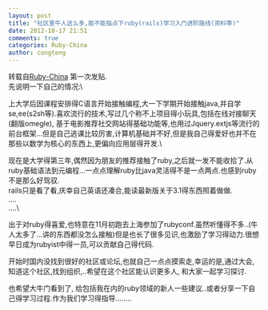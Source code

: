 ```yaml
---
layout: post
title: "社区里牛人这么多,能不能指点下ruby(rails)学习入门进阶路线(资料等)"
date: 2012-10-17 21:51
comments: true
categories: Ruby-China
author: congteng
---
```

转载自[Ruby-China](http://ruby-china.org/topics/269)
第一次发贴.\
 先说明一下自己的情况:\

上大学后因课程安排得C语言开始接触编程,大一下学期开始接触java,并自学se,ee(s2sh等).喜欢流行的技术,写过几个称不上项目得小玩具,包括在线对接聊天(翻版omegle),
基于电影推荐社交网站得基础功能等,也用过Jquery.extjs等流行的前台框架...但是自己逃课比较厉害,计算机基础并不好,但是我自己得爱好也并不在那些以数学为核心的东西上,更偏向应用层得开发.\

现在是大学得第三年,偶然因为朋友的推荐接触了ruby,之后就一发不能收拾了.从ruby基础语法到元编程...一点点理解ruby比java灵活得不是一点两点.也感到ruby不是那么好驾驭.\
 rails只是看了看,庆幸自己英语还凑合,能读最新版关于3.1得东西照着做做.\
 ....\
 ....\

出于对ruby得喜爱,也特意在11月初跑去上海参加了rubyconf.虽然听懂得不多..(牛人太多了...讲的东西都没怎么接触)但是也长了很多见识,也激励了学习得动力.很想早日成为rubyist中得一员,可以贡献自己得代码.

开始时国内没找到很好的社区或论坛,也就自己一点点摸索走,幸运的是,通过大会,知道这个社区,找到组织,..希望在这个社区能认识更多人,
和大家一起学习探讨.

也希望大牛门看到了,
给包括我在内的ruby领域的新人一些建议..或者分享一下自己得学习过程.作为我们学习得指导........
